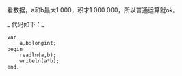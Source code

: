 看数据，a和b最大1 000，积才1 000 000，所以普通运算就ok。

 _ 代码如下：_
```
var
    a,b:longint;
begin
    readln(a,b);
    writeln(a*b);
end.
```